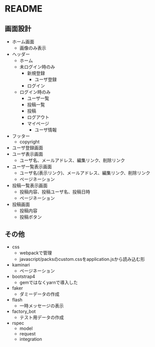 # README

## 画面設計

- ホーム画面
    - 画像のみ表示
- ヘッダー
    - ホーム
    - 未ログイン時のみ
      - 新規登録
        - ユーザ登録
      - ログイン
    - ログイン時のみ
      - ユーザ一覧
      - 投稿一覧
      - 投稿
      - ログアウト
      - マイページ
        - ユーザ情報
- フッター
    - copyright
- ユーザ登録画面
- ユーザ表示画面
    - ユーザ名、メールアドレス、編集リンク、削除リンク
- ユーザ一覧表示画面
    - ユーザ名(表示リンク)、メールアドレス、編集リンク、削除リンク
    - ページネーション
- 投稿一覧表示画面
    - 投稿内容、投稿ユーザ名、投稿日時
    - ページネーション
- 投稿画面
    - 投稿内容
    - 投稿ボタン

## その他

- css
  - webpackで管理
  - javascript/packsのcustom.cssをapplication.jsから読み込む形
- kaminari
    - ページネーション
- bootstrap4
    - gemではなくyarnで導入した
- faker
    - ダミーデータの作成
- flash
  - 一時メッセージの表示
- factory_bot
  - テスト用データの作成
- rspec
    - model
    - request
    - integration